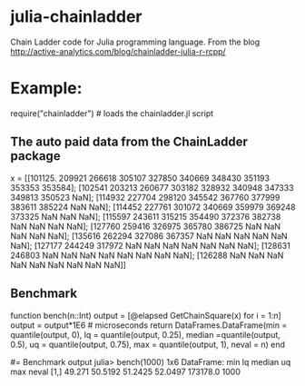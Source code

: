 julia-chainladder
=================

Chain Ladder code for Julia programming language. From the blog http://active-analytics.com/blog/chainladder-julia-r-rcpp/

# Example:

require("chainladder") # loads the chainladder.jl script

## The auto paid data from the ChainLadder package
x = [[101125. 209921 266618 305107 327850 340669 348430 351193 353353 353584];
[102541 203213 260677 303182 328932 340948 347333 349813 350523     NaN];
[114932 227704 298120 345542 367760 377999 383611 385224     NaN     NaN];
[114452 227761 301072 340669 359979 369248 373325     NaN     NaN     NaN];
[115597 243611 315215 354490 372376 382738     NaN     NaN     NaN     NaN];
[127760 259416 326975 365780 386725     NaN     NaN     NaN     NaN     NaN];
[135616 262294 327086 367357     NaN     NaN     NaN     NaN     NaN     NaN];
[127177 244249 317972     NaN     NaN     NaN     NaN     NaN     NaN     NaN];
[128631 246803     NaN     NaN     NaN     NaN     NaN     NaN     NaN     NaN];
[126288     NaN     NaN     NaN     NaN     NaN     NaN     NaN     NaN     NaN]]

## Benchmark
function bench(n::Int)
	output = [@elapsed GetChainSquare(x) for i = 1:n]
	output = output*1E6 # microseconds
	return DataFrames.DataFrame(min = quantile(output, 0), lq = quantile(output, 0.25), median =quantile(output, 0.5), 
			uq = quantile(output, 0.75), max = quantile(output, 1), neval = n)
end

#= Benchmark output
julia> bench(1000)
1x6 DataFrame:
           min      lq  median      uq      max neval
[1,]    49.271 50.5192 51.2425 52.0497 173178.0  1000

